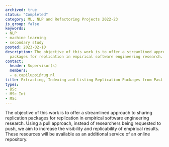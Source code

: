 ```yaml
---
archived: true
status: "Completed"
category: ML, NLP and Refactoring Projects 2022-23
is_group: false
keywords:
- NLP
- machine learning
- secondary study
posted: 2023-02-10
description: The objective of this work is to offer a streamlined approach to sharing replication
  packages for replication in empirical software engineering research.
contact:
  header: Supervisor(s)
  members:
  - a.capiluppi@rug.nl
title: Extracting, Indexing and Listing Replication Packages from Past Research
types:
- BSc
- MSc Int
- MSc
---
```


The objective of this work is to offer a streamlined approach to sharing replication packages for replication in empirical software engineering research. Using a pull approach, instead of researchers being requested to push, we aim to increase the visibility and replicability of empirical results. These resources will be available as an additional service of an online repository.
